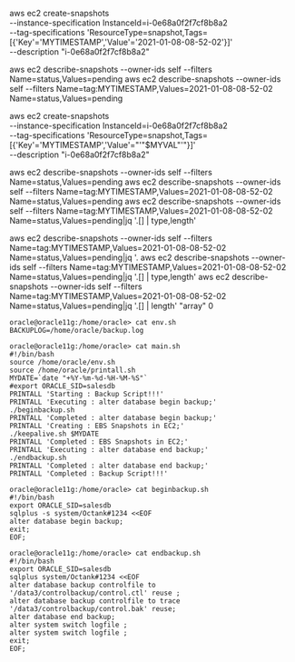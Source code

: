 aws ec2 create-snapshots \
 --instance-specification InstanceId=i-0e68a0f2f7cf8b8a2 \
 --tag-specifications 'ResourceType=snapshot,Tags=[{'Key'='MYTIMESTAMP','Value'='2021-01-08-08-52-02'}]' \
 --description "i-0e68a0f2f7cf8b8a2"

aws ec2 describe-snapshots --owner-ids self --filters Name=status,Values=pending
aws ec2 describe-snapshots --owner-ids self --filters Name=tag:MYTIMESTAMP,Values=2021-01-08-08-52-02 Name=status,Values=pending

aws ec2 create-snapshots \
 --instance-specification InstanceId=i-0e68a0f2f7cf8b8a2 \
 --tag-specifications 'ResourceType=snapshot,Tags=[{'Key'='MYTIMESTAMP','Value'="'"$MYVAL"'"}]' \
 --description "i-0e68a0f2f7cf8b8a2"

aws ec2 describe-snapshots --owner-ids self --filters Name=status,Values=pending
aws ec2 describe-snapshots --owner-ids self --filters Name=tag:MYTIMESTAMP,Values=2021-01-08-08-52-02 Name=status,Values=pending
aws ec2 describe-snapshots --owner-ids self --filters Name=tag:MYTIMESTAMP,Values=2021-01-08-08-52-02 Name=status,Values=pending|jq '.[] | type,length'

aws ec2 describe-snapshots --owner-ids self --filters Name=tag:MYTIMESTAMP,Values=2021-01-08-08-52-02 Name=status,Values=pending|jq '.
aws ec2 describe-snapshots --owner-ids self --filters Name=tag:MYTIMESTAMP,Values=2021-01-08-08-52-02 Name=status,Values=pending|jq '.[] | type,length'
aws ec2 describe-snapshots --owner-ids self --filters Name=tag:MYTIMESTAMP,Values=2021-01-08-08-52-02 Name=status,Values=pending|jq '.[] | length'
"array"
0

```
oracle@oracle11g:/home/oracle> cat env.sh
BACKUPLOG=/home/oracle/backup.log

oracle@oracle11g:/home/oracle> cat main.sh
#!/bin/bash
source /home/oracle/env.sh
source /home/oracle/printall.sh
MYDATE=`date "+%Y-%m-%d-%H-%M-%S"`
#export ORACLE_SID=salesdb
PRINTALL 'Starting : Backup Script!!!'
PRINTALL 'Executing : alter database begin backup;'
./beginbackup.sh
PRINTALL 'Completed : alter database begin backup;'
PRINTALL 'Creating : EBS Snapshots in EC2;'
./keepalive.sh $MYDATE
PRINTALL 'Completed : EBS Snapshots in EC2;'
PRINTALL 'Executing : alter database end backup;'
./endbackup.sh
PRINTALL 'Completed : alter database end backup;'
PRINTALL 'Completed : Backup Script!!!'

oracle@oracle11g:/home/oracle> cat beginbackup.sh
#!/bin/bash
export ORACLE_SID=salesdb
sqlplus -s system/Octank#1234 <<EOF
alter database begin backup;
exit;
EOF;

oracle@oracle11g:/home/oracle> cat endbackup.sh
#!/bin/bash
export ORACLE_SID=salesdb
sqlplus system/Octank#1234 <<EOF
alter database backup controlfile to '/data3/controlbackup/control.ctl' reuse ;
alter database backup controlfile to trace '/data3/controlbackup/control.bak' reuse;
alter database end backup;
alter system switch logfile ;
alter system switch logfile ;
exit;
EOF;

```
